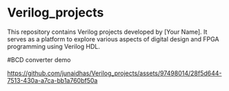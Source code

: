 # Verilog_projects
This repository contains Verilog projects developed by [Your Name]. It serves as a platform to explore various aspects of digital design and FPGA programming using Verilog HDL.

#BCD converter demo

https://github.com/junaidhas/Verilog_projects/assets/97498014/28f5d644-7513-430a-a7ca-bb1a760bf50a

